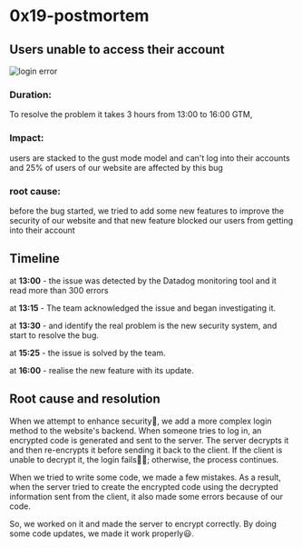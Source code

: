 # 0x19-postmortem
## Users unable to access their account
![login error](https://thumbs.dreamstime.com/z/error-login-20278169.jpg?w=768)
### Duration:
 To resolve the problem it takes 3 hours from 13:00 to 16:00 GTM,
### Impact:
 users are stacked to the gust mode model and can't log into their accounts and 25% of users of our website are affected by this bug
### root cause:
 before the bug started, we tried to add some new features to improve the security of our website and that new feature blocked our users from getting into their account
 
## Timeline

at **13:00** - the issue was detected by the Datadog monitoring tool and it read more than 300 errors

at **13:15** - The team acknowledged the issue and began investigating it.

at **13:30** - and identify the real problem is the new security system, and start to resolve the bug.

at **15:25** - the issue is solved by the team.

at **16:00** - realise the new feature with its update.


## Root cause and resolution

When we attempt to enhance security🔐, we add a more complex login method to the website's backend. When someone tries to log in, an encrypted code is generated and sent to the server. The server decrypts it and then re-encrypts it before sending it back to the client. If the client is unable to decrypt it, the login fails😵‍💫; otherwise, the process continues.

When we tried to write some code, we made a few mistakes. As a result, when the server tried to create the encrypted code using the decrypted information sent from the client, it also made some errors because of our code.

So, we worked on it and made the server to encrypt correctly. By doing some code updates, we made it work properly😃.
